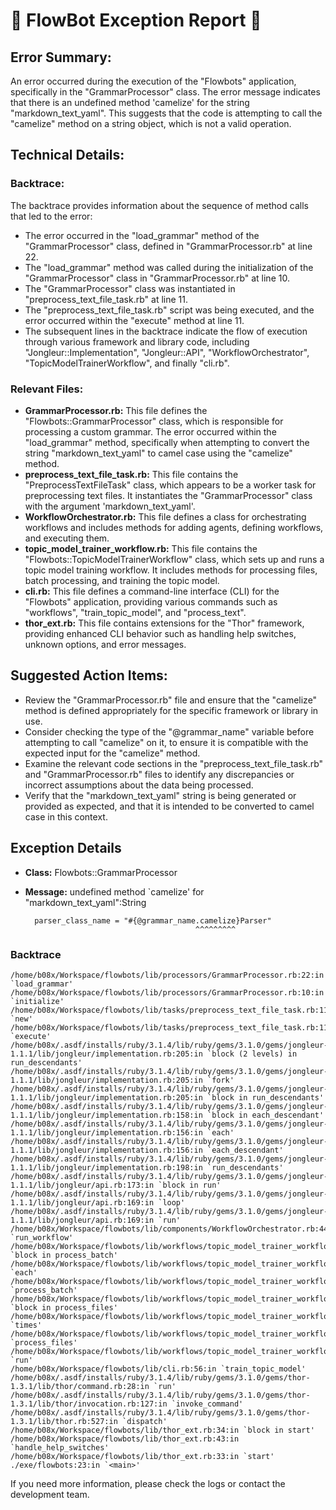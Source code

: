 # 🤖 FlowBot Exception Report 🤖


## Error Summary:

An error occurred during the execution of the "Flowbots" application, specifically in the "GrammarProcessor" class. The error message indicates that there is an undefined method 'camelize' for the string "markdown_text_yaml". This suggests that the code is attempting to call the "camelize" method on a string object, which is not a valid operation.

## Technical Details:

### Backtrace:

The backtrace provides information about the sequence of method calls that led to the error:

- The error occurred in the "load_grammar" method of the "GrammarProcessor" class, defined in "GrammarProcessor.rb" at line 22.
- The "load_grammar" method was called during the initialization of the "GrammarProcessor" class in "GrammarProcessor.rb" at line 10.
- The "GrammarProcessor" class was instantiated in "preprocess_text_file_task.rb" at line 11.
- The "preprocess_text_file_task.rb" script was being executed, and the error occurred within the "execute" method at line 11.
- The subsequent lines in the backtrace indicate the flow of execution through various framework and library code, including "Jongleur::Implementation", "Jongleur::API", "WorkflowOrchestrator", "TopicModelTrainerWorkflow", and finally "cli.rb".

### Relevant Files:

- **GrammarProcessor.rb:** This file defines the "Flowbots::GrammarProcessor" class, which is responsible for processing a custom grammar. The error occurred within the "load_grammar" method, specifically when attempting to convert the string "markdown_text_yaml" to camel case using the "camelize" method.
- **preprocess_text_file_task.rb:** This file contains the "PreprocessTextFileTask" class, which appears to be a worker task for preprocessing text files. It instantiates the "GrammarProcessor" class with the argument 'markdown_text_yaml'.
- **WorkflowOrchestrator.rb:** This file defines a class for orchestrating workflows and includes methods for adding agents, defining workflows, and executing them.
- **topic_model_trainer_workflow.rb:** This file contains the "Flowbots::TopicModelTrainerWorkflow" class, which sets up and runs a topic model training workflow. It includes methods for processing files, batch processing, and training the topic model.
- **cli.rb:** This file defines a command-line interface (CLI) for the "Flowbots" application, providing various commands such as "workflows", "train_topic_model", and "process_text".
- **thor_ext.rb:** This file contains extensions for the "Thor" framework, providing enhanced CLI behavior such as handling help switches, unknown options, and error messages.

## Suggested Action Items:

- Review the "GrammarProcessor.rb" file and ensure that the "camelize" method is defined appropriately for the specific framework or library in use.
- Consider checking the type of the "@grammar_name" variable before attempting to call "camelize" on it, to ensure it is compatible with the expected input for the "camelize" method.
- Examine the relevant code sections in the "preprocess_text_file_task.rb" and "GrammarProcessor.rb" files to identify any discrepancies or incorrect assumptions about the data being processed.
- Verify that the "markdown_text_yaml" string is being generated or provided as expected, and that it is intended to be converted to camel case in this context.


## Exception Details

- **Class:** Flowbots::GrammarProcessor
- **Message:** undefined method `camelize' for "markdown_text_yaml":String

        parser_class_name = "#{@grammar_name.camelize}Parser"
                                            ^^^^^^^^^

### Backtrace

```
/home/b08x/Workspace/flowbots/lib/processors/GrammarProcessor.rb:22:in `load_grammar'
/home/b08x/Workspace/flowbots/lib/processors/GrammarProcessor.rb:10:in `initialize'
/home/b08x/Workspace/flowbots/lib/tasks/preprocess_text_file_task.rb:11:in `new'
/home/b08x/Workspace/flowbots/lib/tasks/preprocess_text_file_task.rb:11:in `execute'
/home/b08x/.asdf/installs/ruby/3.1.4/lib/ruby/gems/3.1.0/gems/jongleur-1.1.1/lib/jongleur/implementation.rb:205:in `block (2 levels) in run_descendants'
/home/b08x/.asdf/installs/ruby/3.1.4/lib/ruby/gems/3.1.0/gems/jongleur-1.1.1/lib/jongleur/implementation.rb:205:in `fork'
/home/b08x/.asdf/installs/ruby/3.1.4/lib/ruby/gems/3.1.0/gems/jongleur-1.1.1/lib/jongleur/implementation.rb:205:in `block in run_descendants'
/home/b08x/.asdf/installs/ruby/3.1.4/lib/ruby/gems/3.1.0/gems/jongleur-1.1.1/lib/jongleur/implementation.rb:158:in `block in each_descendant'
/home/b08x/.asdf/installs/ruby/3.1.4/lib/ruby/gems/3.1.0/gems/jongleur-1.1.1/lib/jongleur/implementation.rb:156:in `each'
/home/b08x/.asdf/installs/ruby/3.1.4/lib/ruby/gems/3.1.0/gems/jongleur-1.1.1/lib/jongleur/implementation.rb:156:in `each_descendant'
/home/b08x/.asdf/installs/ruby/3.1.4/lib/ruby/gems/3.1.0/gems/jongleur-1.1.1/lib/jongleur/implementation.rb:198:in `run_descendants'
/home/b08x/.asdf/installs/ruby/3.1.4/lib/ruby/gems/3.1.0/gems/jongleur-1.1.1/lib/jongleur/api.rb:173:in `block in run'
/home/b08x/.asdf/installs/ruby/3.1.4/lib/ruby/gems/3.1.0/gems/jongleur-1.1.1/lib/jongleur/api.rb:169:in `loop'
/home/b08x/.asdf/installs/ruby/3.1.4/lib/ruby/gems/3.1.0/gems/jongleur-1.1.1/lib/jongleur/api.rb:169:in `run'
/home/b08x/Workspace/flowbots/lib/components/WorkflowOrchestrator.rb:44:in `run_workflow'
/home/b08x/Workspace/flowbots/lib/workflows/topic_model_trainer_workflow.rb:88:in `block in process_batch'
/home/b08x/Workspace/flowbots/lib/workflows/topic_model_trainer_workflow.rb:86:in `each'
/home/b08x/Workspace/flowbots/lib/workflows/topic_model_trainer_workflow.rb:86:in `process_batch'
/home/b08x/Workspace/flowbots/lib/workflows/topic_model_trainer_workflow.rb:79:in `block in process_files'
/home/b08x/Workspace/flowbots/lib/workflows/topic_model_trainer_workflow.rb:72:in `times'
/home/b08x/Workspace/flowbots/lib/workflows/topic_model_trainer_workflow.rb:72:in `process_files'
/home/b08x/Workspace/flowbots/lib/workflows/topic_model_trainer_workflow.rb:23:in `run'
/home/b08x/Workspace/flowbots/lib/cli.rb:56:in `train_topic_model'
/home/b08x/.asdf/installs/ruby/3.1.4/lib/ruby/gems/3.1.0/gems/thor-1.3.1/lib/thor/command.rb:28:in `run'
/home/b08x/.asdf/installs/ruby/3.1.4/lib/ruby/gems/3.1.0/gems/thor-1.3.1/lib/thor/invocation.rb:127:in `invoke_command'
/home/b08x/.asdf/installs/ruby/3.1.4/lib/ruby/gems/3.1.0/gems/thor-1.3.1/lib/thor.rb:527:in `dispatch'
/home/b08x/Workspace/flowbots/lib/thor_ext.rb:34:in `block in start'
/home/b08x/Workspace/flowbots/lib/thor_ext.rb:43:in `handle_help_switches'
/home/b08x/Workspace/flowbots/lib/thor_ext.rb:33:in `start'
./exe/flowbots:23:in `<main>'
```

If you need more information, please check the logs or contact the development team.
